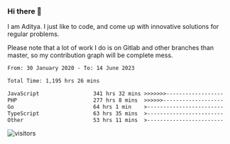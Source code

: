 ### Hi there 👋

I am Aditya. I just like to code, and come up with innovative solutions for regular problems.

Please note that a lot of work I do is on Gitlab and other branches than master, so my contribution graph will be complete mess.

<!--START_SECTION:waka-->

```txt
From: 30 January 2020 - To: 14 June 2023

Total Time: 1,195 hrs 26 mins

JavaScript                 341 hrs 32 mins >>>>>>>------------------   28.57 %
PHP                        277 hrs 8 mins  >>>>>>-------------------   23.18 %
Go                         64 hrs 1 min    >------------------------   05.36 %
TypeScript                 63 hrs 35 mins  >------------------------   05.32 %
Other                      53 hrs 11 mins  >------------------------   04.45 %
```

<!--END_SECTION:waka-->

![visitors](https://visitor-badge.glitch.me/badge?page_id=BrainBuzzer.visitor-badge&left_color=green&right_color=red)
